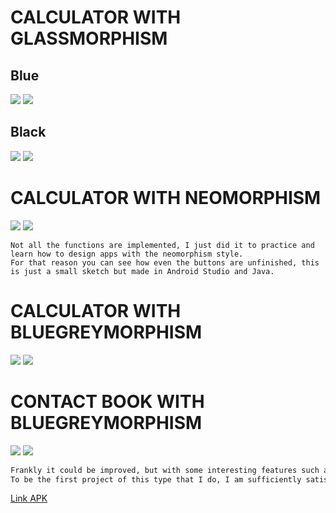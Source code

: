 #
# CALCULATOR WITH GLASSMORPHISM
## Blue
![](https://github.com/DamianPyCoder/Apps_in_Glassmorphism_Neomorphism_Greyphism/blob/main/Screenshots/1g.png)
![](https://github.com/DamianPyCoder/App_in_Glassmorphism_Neomorphism_Greyphism/blob/main/Screenshots/g2.png)


## Black
![](https://github.com/DamianPyCoder/App_in_Glassmorphism_Neomorphism_Greyphism/blob/main/Screenshots/g5.png)
![](https://github.com/DamianPyCoder/App_in_Glassmorphism_Neomorphism_Greyphism/blob/main/Screenshots/g6.png)




#
# CALCULATOR WITH NEOMORPHISM
![](https://github.com/DamianPyCoder/Apps_in_Glassmorphism_Neomorphism_Greyphism/blob/main/Screenshots/1a.jpg)
![](https://github.com/DamianPyCoder/Apps_in_Glassmorphism_Neomorphism_Greyphism/blob/main/Screenshots/2a.jpg)

```
Not all the functions are implemented, I just did it to practice and learn how to design apps with the neomorphism style. 
For that reason you can see how even the buttons are unfinished, this is just a small sketch but made in Android Studio and Java.
```



#
# CALCULATOR WITH BLUEGREYMORPHISM
![](https://github.com/DamianPyCoder/Apps_in_Glassmorphism_Neomorphism_Greyphism/blob/main/Screenshots/3a.jpg)
![](https://github.com/DamianPyCoder/Apps_in_Glassmorphism_Neomorphism_Greyphism/blob/main/Screenshots/5a.jpg)




#
# CONTACT BOOK WITH BLUEGREYMORPHISM


![](https://github.com/DamianPyCoder/App_in_Glassmorphism_Neomorphism_Greyphism/blob/main/Screenshots/adressContactsBluegreymorph/spidyB.jpg)
![](https://github.com/DamianPyCoder/App_in_Glassmorphism_Neomorphism_Greyphism/blob/main/Screenshots/adressContactsBluegreymorph/a3a.jpg)


```diff
Frankly it could be improved, but with some interesting features such as attaching images from the mobile device or url. 
To be the first project of this type that I do, I am sufficiently satisfied with the result.
``` 
[Link APK](https://github.com/DamianPyCoder/App_in_Glassmorphism_Neomorphism_Greyphism/blob/main/code/app-addresscontacts-bluegrey.apk)


